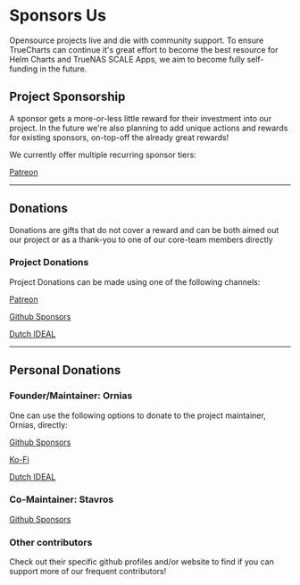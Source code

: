 # Sponsors Us

Opensource projects live and die with community support. To ensure TrueCharts can continue it's great effort to become the best resource for Helm Charts and TrueNAS SCALE Apps, we aim to become fully self-funding in the future.

## Project Sponsorship

A sponsor gets a more-or-less little reward for their investment into our project. In the future we're also planning to add unique actions and rewards for existing sponsors, on-top-off the already great rewards!

We currently offer multiple recurring sponsor tiers:

[Patreon](https://patreon.org/truecharts)

-----

## Donations

Donations are gifts that do not cover a reward and can be both aimed out our project or as a thank-you to one of our core-team members directly

### Project Donations

Project Donations can be made using one of the following channels:

[Patreon](https://patreon.org/truecharts)

[Github Sponsors](https://github.com/sponsors/truecharts)

[Dutch IDEAL](https://bunq.me/truecharts)

---

## Personal Donations

### Founder/Maintainer: Ornias

One can use the following options to donate to the project maintainer, Ornias, directly:

[Github Sponsors](https://github.com/sponsors/Ornias1993)

[Ko-Fi](https://ko-fi.com/ornias)

[Dutch IDEAL](https://bunq.me/ornias)


### Co-Maintainer: Stavros

[Github Sponsors](https://github.com/stavros-k)


### Other contributors

Check out their specific github profiles and/or website to find if you can support more of our frequent contributors!
